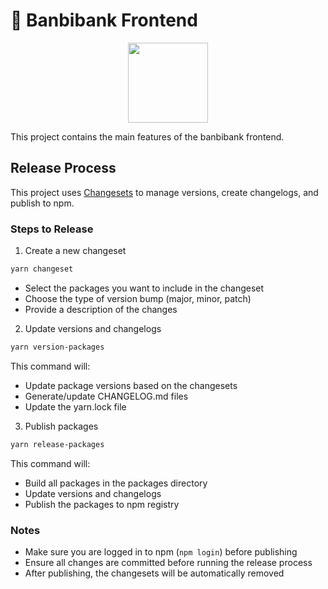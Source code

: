 # 🦌 Banbibank Frontend

<p align="center">
  <a href="https://banbibank-frontend-dex.vercel.app/logo.png">
      <img src="https://banbibank-frontend-dex.vercel.app/logo.png" height="128">
  </a>
</p>

This project contains the main features of the banbibank frontend.

## Release Process

This project uses [Changesets](https://github.com/changesets/changesets) to manage versions, create changelogs, and publish to npm.

### Steps to Release

1. Create a new changeset

```bash
yarn changeset
```

- Select the packages you want to include in the changeset
- Choose the type of version bump (major, minor, patch)
- Provide a description of the changes

2. Update versions and changelogs

```bash
yarn version-packages
```

This command will:
- Update package versions based on the changesets
- Generate/update CHANGELOG.md files
- Update the yarn.lock file

3. Publish packages

```bash
yarn release-packages
```

This command will:
- Build all packages in the packages directory
- Update versions and changelogs
- Publish the packages to npm registry

### Notes
- Make sure you are logged in to npm (`npm login`) before publishing
- Ensure all changes are committed before running the release process
- After publishing, the changesets will be automatically removed
